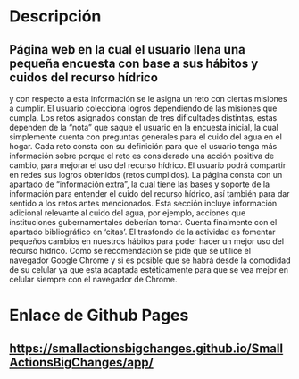 # Descripción

## Página web en la cual el usuario llena una pequeña encuesta con base a sus hábitos y cuidos del recurso hídrico 
y con respecto a esta información se le asigna un reto con ciertas misiones a cumplir. El usuario colecciona logros
dependiendo de las misiones que cumpla.
Los retos asignados constan de tres dificultades distintas, estas dependen de la “nota” que saque el usuario en la 
encuesta inicial, la cual simplemente cuenta con preguntas generales para el cuido del agua en el hogar. Cada reto 
consta con su definición para que el usuario tenga más información sobre porque el reto es considerado una acción 
positiva de cambio, para mejorar el uso del recurso hídrico. El usuario podrá compartir en redes sus logros obtenidos (retos cumplidos).
La página consta con un apartado de “información extra”, la cual tiene las bases y soporte de la información para entender el cuido del 
recurso hídrico, así también para dar sentido a los retos antes mencionados. Esta sección incluye información adicional relevante al cuido 
del agua, por ejemplo, acciones que instituciones gubernamentales deberían tomar. Cuenta finalmente con el apartado bibliográfico en ‘citas’.
El trasfondo de la actividad es fomentar pequeños cambios en nuestros hábitos para poder hacer un mejor uso del recurso hídrico.
Como se recomendación se pide que se utilice el navegador Google Chrome y si es posible que se habrá desde la comodidad de su celular ya
que esta adaptada estéticamente para que se vea mejor en celular siempre con el navegador de Chrome.

#

# Enlace de Github Pages

## https://smallactionsbigchanges.github.io/SmallActionsBigChanges/app/
